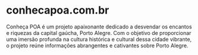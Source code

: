 # conhecapoa.com.br
Conheça POA é um projeto apaixonante dedicado a desvendar os encantos e riquezas da capital gaúcha, Porto Alegre. Com o objetivo de proporcionar uma imersão profunda na cultura histórica e cultural dessa cidade vibrante, o projeto reúne informações abrangentes e cativantes sobre Porto Alegre.
